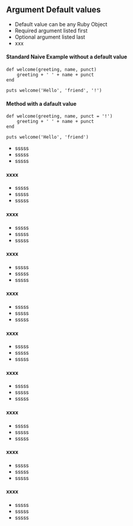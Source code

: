 ## Argument Default values  

* Default value can be any Ruby Object
* Required argument listed first
* Optional argument listed last
* xxx


#### Standard Naive Example without a default value

```
def welcome(greeting, name, punct)
    greeting + ' ' + name + punct
end 

puts welcome('Hello', 'friend', '!')
```

#### Method with a dafault value 

```
def welcome(greeting, name, punct = '!')
    greeting + ' ' + name + punct
end 

puts welcome('Hello', 'friend')
```

* sssss
* sssss
* sssss

#### xxxx

* sssss
* sssss
* sssss

#### xxxx

* sssss
* sssss
* sssss

#### xxxx

* sssss
* sssss
* sssss

#### xxxx

* sssss
* sssss
* sssss

#### xxxx

* sssss
* sssss
* sssss

#### xxxx

* sssss
* sssss
* sssss

#### xxxx

* sssss
* sssss
* sssss

#### xxxx

* sssss
* sssss
* sssss

#### xxxx

* sssss
* sssss
* sssss
